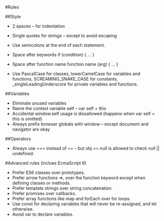 #Rules

##Style
* 2 spaces – for indentation
* Single quotes for strings – except to avoid escaping

* Use semicolons at the end of each statement.
* Space after keywords if (condition) { ... }
* Space after function name function name (arg) { ... }
* Use PascalCase for classes, lowerCamelCase for variables and functions, SCREAMING_SNAKE_CASE for constants, _singleLeadingUnderscore for private variables and functions.

##Variables
* Eliminate unused variables
* Name the context variable self – var self = this
* Accidental window.self usage is dissallowed (happens when var self = this is omitted)
* Always prefix browser globals with window – except document and navigator are okay

##Operators
* Always use === instead of == – but obj == null is allowed to check null || undefined.

#Advanced rules (inclues EcmaScript 6)
* Prefer ES6 classes over prototypes.
* Prefer arrow functions =>, over the function keyword except when defining classes or methods.
* Prefer template strings over string concatenation.
* Prefer promises over callbacks.
* Prefer array functions like map and forEach over for loops.
* Use const for declaring variables that will never be re-assigned, and let otherwise.
* Avoid var to declare variables.